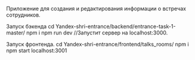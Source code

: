 Приложение для создания и редактирования информации о встречах сотрудников.

Запуск бэкенда 
сd Yandex-shri-entrance/backend/entrance-task-1-master/
npm i
npm run dev //Запустит сервер на localhost:3000. 

Запуск фронтенда. 
сd Yandex-shri-entrance/frontend/talks_rooms/
npm i
npm start localhost:3001 
